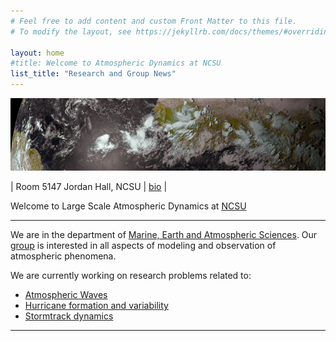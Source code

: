 ```yaml
---
# Feel free to add content and custom Front Matter to this file.
# To modify the layout, see https://jekyllrb.com/docs/themes/#overriding-theme-defaults

layout: home
#title: Welcome to Atmospheric Dynamics at NCSU
list_title: "Research and Group News"
---
```


<img src="/images/header.png">


| Room 5147 Jordan Hall, NCSU |  [bio](images/aiyyer-cv.pdf) |

Welcome to Large Scale Atmospheric Dynamics at [NCSU](https://www.ncsu.edu/)

----------------
We are in the department of [Marine, Earth and Atmospheric Sciences](https://meas.sciences.ncsu.edu).
Our [group](Group/index.html) is interested in all aspects of modeling and observation of atmospheric phenomena.

We are currently working on research problems related to:

- [Atmospheric Waves](Research/index.html#easterly-waves)
- [Hurricane formation and variability](Research/index.html#kelvin-waves)
- [Stormtrack dynamics](Research/index.html)

***
